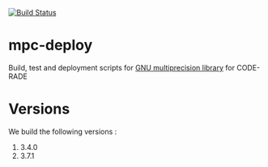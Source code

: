 [![Build Status](https://ci.sagrid.ac.za/buildStatus/icon?job=mpc-deploy)](https://ci.sagrid.ac.za/job/mpc-deploy)

# mpc-deploy

Build, test and deployment scripts for [GNU multiprecision library](http://www.multiprecision.org/index.php?prog=mpc) for CODE-RADE

# Versions

We build the following versions :

  1. 3.4.0
  1. 3.7.1 
